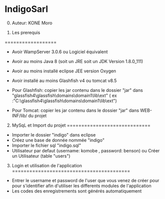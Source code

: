 # IndigoSarl


0.	Auteur: KONE Moro



1.	Les prerequis

==================

- Avoir WampServer 3.0.6 ou Logiciel équivalent
- Avoir au moins Java 8 (soit un JRE soit un JDK Version 1.8.0_111)
- Avoir au moins installé eclipse JEE version Oxygen
- Avoir installé au moins Glashfish v4 ou tomcat v8.5
- Pour Glashfish:
	copier les jar contenu dans le dossier "jar" dans 
		"glassfish4\glassfish\domains\domain1\lib\ext" 
		( ex :"C:\glassfish4\glassfish\domains\domain1\lib\ext")

- Pour Tomcat:
	copier les jar contenu dans le dossier "jar" dans WEB-INF/lib/ du projet


2.	MySqL et Import du projet
=============================

- Importer le dossier "indigo" dans eclipse
- Créez une base de donnée nommée "indigo"
- Importer le fichier sql "indigo.sql"
- Utilisateur par defaut (username: komobe , password: benson) ou Créer un Utilisateur (table "users")


3.	Login et utilisation de l'application
=========================================

- Entrer le username et password de l'user que vous venez de créer pour
 pour s'identifier afin d'utiliser les differents modules de l'application
- Les codes des enregistrements sont générés automatiquement
	
